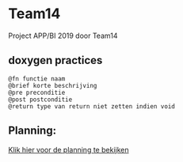# Team14
Project APP/BI 2019 door Team14
## doxygen practices
    @fn functie naam
    @brief korte beschrijving
    @pre preconditie
    @post postconditie
    @return type van return niet zetten indien void
## Planning:
[Klik hier voor de planning te bekijken](https://drive.google.com/open?id=1V39BT_nt8qZtyv9G9MRxRpjLqUpamIHJ)
    

